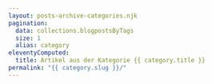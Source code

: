 ```yaml
---
layout: posts-archive-categories.njk
pagination:
  data: collections.blogpostsByTags
  size: 1
  alias: category
eleventyComputed:
  title: Artikel aus der Kategorie {{ category.title }}
permalink: "{{ category.slug }}/"
---
```

